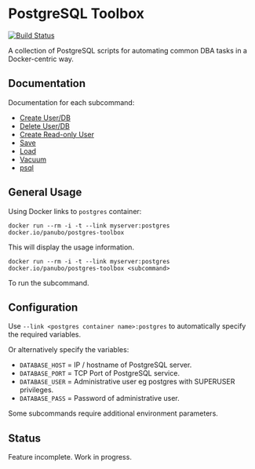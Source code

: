 # PostgreSQL Toolbox

[![Build Status](https://travis-ci.org/panubo/docker-postgres-toolbox.svg?branch=master)](https://travis-ci.org/panubo/docker-postgres-toolbox)

A collection of PostgreSQL scripts for automating common DBA tasks in a Docker-centric way.

## Documentation

Documentation for each subcommand:

- [Create User/DB](commands/create-user-db.md)
- [Delete User/DB](commands/delete-user-db.md)
- [Create Read-only User](commands/create-readonly-user.md)
- [Save](commands/save.md)
- [Load](commands/load.md)
- [Vacuum](commands/vacuum.md)
- [psql](commands/psql.md)

## General Usage

Using Docker links to `postgres` container:

```docker run --rm -i -t --link myserver:postgres docker.io/panubo/postgres-toolbox```

This will display the usage information.

```docker run --rm -i -t --link myserver:postgres docker.io/panubo/postgres-toolbox <subcommand>```

To run the subcommand.

## Configuration

Use `--link <postgres container name>:postgres` to automatically specify the required variables.

Or alternatively specify the variables:

- `DATABASE_HOST` = IP / hostname of PostgreSQL server.
- `DATABASE_PORT` = TCP Port of PostgreSQL service.
- `DATABASE_USER` = Administrative user eg postgres with SUPERUSER privileges.
- `DATABASE_PASS` = Password of administrative user.

Some subcommands require additional environment parameters.

## Status

Feature incomplete. Work in progress.
